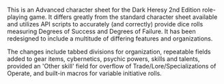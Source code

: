 This is an Advanced character sheet for the Dark Heresy 2nd Edition role-playing game. It differs greatly from the standard character sheet available and utilizes API scripts to accurately (and correctly) provide dice rolls measuring Degrees of Success and Degrees of Failure. It has been redesigned to include a multitude of differing features and organizations. 

The changes include tabbed divisions for organization, repeatable fields added to gear items, cybernetics, psychic powers, skills and talents, provided an 'Other skill' field for overflow of Trade/Lore/Specializations of Operate, and built-in macros for variable initiative rolls. 